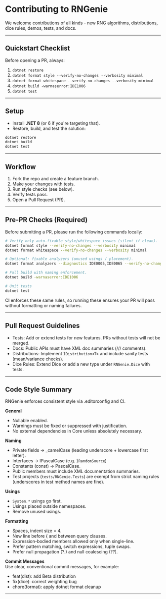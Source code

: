# Contributing to RNGenie

We welcome contributions of all kinds - new RNG algorithms, distributions, dice rules, demos, tests, and docs.

---

## Quickstart Checklist

Before opening a PR, always:

1. `dotnet restore`
2. `dotnet format style --verify-no-changes --verbosity minimal`
3. `dotnet format whitespace --verify-no-changes --verbosity minimal`
4. `dotnet build -warnaserror:IDE1006`
5. `dotnet test`

---

## Setup

- Install **.NET 8** (or 6 if you're targeting that).
- Restore, build, and test the solution:

```bash
dotnet restore
dotnet build
dotnet test
```

---

## Workflow

1. Fork the repo and create a feature branch.
2. Make your changes with tests.
3. Run style checks (see below).
4. Verify tests pass.
5. Open a Pull Request (PR).

---

## Pre-PR Checks (Required)

Before submitting a PR, please run the following commands locally:

```bash
# Verify only auto-fixable style/whitespace issues (silent if clean).
dotnet format style --verify-no-changes --verbosity minimal
dotnet format whitespace --verify-no-changes --verbosity minimal

# Optional: fixable analyzers (unused usings / placement).
dotnet format analyzers --diagnostics IDE0005,IDE0065 --verify-no-changes --verbosity minimal

# Full build with naming enforcement.
dotnet build -warnaserror:IDE1006

# Unit tests
dotnet test
```

CI enforces these same rules, so running these ensures your PR will pass without formatting or naming failures.

---

## Pull Request Guidelines

- Tests: Add or extend tests for new features. PRs without tests will not be merged.
- Docs: Public APIs must have XML doc summaries (/// comments).
- Distributions: Implement `IDistribution<T>` and include sanity tests (mean/variance checks).
- Dice Rules: Extend Dice or add a new type under `RNGenie.Dice` with tests.

---

## Code Style Summary

RNGenie enforces consistent style via .editorconfig and CI.

**General**
- Nullable enabled.
- Warnings must be fixed or suppressed with justification.
- No external dependencies in Core unless absolutely necessary.

**Naming**
- Private fields → _camelCase (leading underscore + lowercase first letter).
- Interfaces → IPascalCase (e.g. `IRandomSource`)
- Constants (const) → PascalCase.
- Public members must include XML documentation summaries.
- Test projects (`tests/RNGenie.Tests`) are exempt from strict naming rules (underscores in test method names are fine).

**Usings**
- `System.*` usings go first.
- Usings placed outside namespaces.
- Remove unused usings.

**Formatting**
- Spaces, indent size = 4.
- New line before { and between query clauses.
- Expression-bodied members allowed only when single-line.
- Prefer pattern matching, switch expressions, tuple swaps.
- Prefer null propagation (?.) and null coalescing (??).

**Commit Messages**  
Use clear, conventional commit messages, for example:
- feat(dist): add Beta distribution
- fix(dice): correct weighting bug
- chore(format): apply dotnet format cleanup

---
